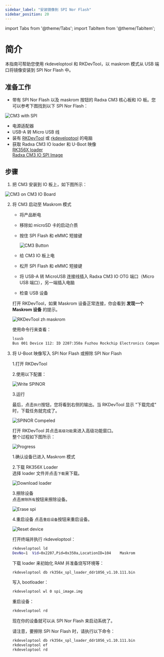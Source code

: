 ```yaml
---
sidebar_label: "安装镜像到 SPI Nor Flash"
sidebar_position: 20
---
```


import Tabs from '@theme/Tabs';
import TabItem from '@theme/TabItem';

# 简介

本指南可帮助您使用 rkdeveloptool 和 RKDevTool，以 maskrom 模式从 USB 端口将镜像安装到 SPI Nor Flash 中。

## 准备工作

- 带有 SPI Nor Flash 以及 maskrom 按钮的 Radxa CM3 核心板和 IO 板。您可以参考下图找到以下 SPI Nor Flash：

![CM3 with SPI](/img/cm3/cm3-with-spi.webp)

- 电源适配器
- USB-A 转 Micro USB 线
- 装有 [RKDevTool](/general-tutorial/rksdk/RKDevTool) 或 [rkdeveloptool](/general-tutorial/rksdk/rkdeveloptool) 的电脑
- 获取 Radxa CM3 IO loader 和 U-Boot 映像  
  [RK356X loader](https://dl.radxa.com/rock3/images/loader/radxa-cm3-io/rk356x_spl_loader_ddr1056_v1.10.111.bin)  
  [Radxa CM3 IO SPI Image](https://dl.radxa.com/rock3/images/loader/radxa-cm3-io/radxa-cm3-io-spi-image-g8684d740b9f.img.gz)

## 步骤

1. 把 CM3 安装到 IO 板上，如下图所示：

![CM3 on CM3 IO Board](/img/cm3/cm3-with-io.webp)

2. 将 CM3 启动至 Maskrom 模式

   - 将产品断电
   - 移除如 microSD 卡的启动介质
   - 按住 SPI Flash 和 eMMC 短接键

     ![CM3 Button](/img/cm3/cm3-button.webp)

   - 给 CM3 IO 板上电
   - 松开 SPI Flash 和 eMMC 短接键
   - 将 USB-A 转 MicroUSB 连接线插入 Radxa CM3 IO OTG 端口（Micro USB 端口），另一端插入电脑
   - 检查 USB 设备

   <Tabs>
    <TabItem value="windows" label="Windows">

   打开 RKDevTool，如果 Maskrom 设备正常连接，你会看到 **发现一个 Maskrom 设备** 的提示。

   ![RKDevTool zh maskrom](/img/configuration/rkdevtool-zh-maskrom.webp)

    </TabItem>
    <TabItem value="linux_mac" label="Linux/MacOS">

   使用命令行来查看：

   ```bash
   lsusb
   Bus 001 Device 112: ID 2207:350a Fuzhou Rockchip Electronics Company # 类似于此的输出
   ```

    </TabItem>
   </Tabs>

3. 将 U-Boot 映像写入 SPI Nor Flash 或擦除 SPI Nor Flash

   <Tabs>
    <TabItem value="windows" label="Windows PC">
    <Tabs>
    <TabItem value="write" label="将 U-Boot 写入 SPI">

   1.打开 RKDevTool

   2.使用以下配置：

   ![Write SPINOR](/img/configuration/rkdevtool-zh-spinor.webp)

   3.运行

   最后，点击`执行`按钮，您将看到右侧的输出。当 RKDevTool 显示 "下载完成" 时，下载任务就完成了。

   ![SPINOR Compeled](/img/configuration/rkdevtool-spi-complete-zh.webp)

    </TabItem>
    <TabItem value="erase" label="擦除 SPI Nor Flash">

   打开 RKDevTool 并点击`高级功能`来进入高级功能窗口。  
    整个过程如下图所示：

   ![Progress](/img/configuration/rkdevtool-erase-spi-zh.webp)

   1.确认设备已进入 Maskrom 模式

   2.下载 RK356X Loader  
    选择 loader 文件并点击`下载`来下载。

   ![Download loader](/img/configuration/rkdevtool-download-loader-zh.webp)

   3.擦除设备  
    点击`擦除所有`按钮来擦除设备。

   ![Erase spi](/img/configuration/rkdevtool-erase-device-zh.webp)

   4.重启设备
   点击`重启设备`按钮来重启设备。

   ![Reset device](/img/configuration/rkdevtool-reset-device-zh.webp)

    </TabItem>
    </Tabs>
    </TabItem>
    <TabItem value="linux_mac" label="Linux/MacOS PC">
    <Tabs>
    <TabItem value="write" label="将 U-Boot 写入 SPI">

   打开终端并执行 rkdeveloptool：

   ```bash
   rkdeveloptool ld
   DevNo=1	Vid=0x2207,Pid=0x350a,LocationID=104	Maskrom
   ```

   下载 loader 来初始化 RAM 并准备烧写环境等：

   ```bash
   rkdeveloptool db rk356x_spl_loader_ddr1056_v1.10.111.bin
   ```

   写入 bootloader：

   ```bash
   rkdeveloptool wl 0 spi_image.img
   ```

   重启设备：

   ```bash
   rkdeveloptool rd
   ```

   现在你的设备就可以从 SPI Nor Flash 来启动系统了。

    </TabItem>
    <TabItem value="erase" label="擦除 SPI Nor Flash">

   请注意，要擦除 SPI Nor Flash 时，请执行以下命令：

   ```bash
   rkdeveloptool db rk356x_spl_loader_ddr1056_v1.10.111.bin
   rkdeveloptool ef
   rkdeveloptool rd
   ```

    </TabItem>
    </Tabs>
    </TabItem>
   </Tabs>
